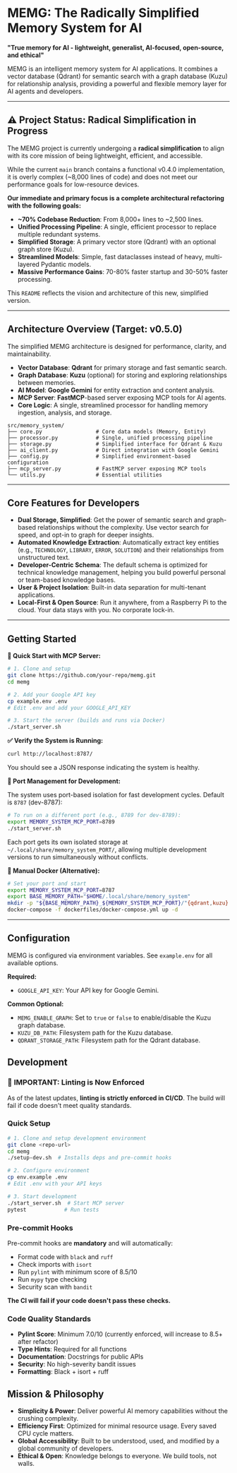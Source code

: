 # MEMG: The Radically Simplified Memory System for AI

**"True memory for AI - lightweight, generalist, AI-focused, open-source, and ethical"**

MEMG is an intelligent memory system for AI applications. It combines a vector database (Qdrant) for semantic search with a graph database (Kuzu) for relationship analysis, providing a powerful and flexible memory layer for AI agents and developers.

---

## ⚠️ Project Status: Radical Simplification in Progress

The MEMG project is currently undergoing a **radical simplification** to align with its core mission of being lightweight, efficient, and accessible.

While the current `main` branch contains a functional v0.4.0 implementation, it is overly complex (~8,000 lines of code) and does not meet our performance goals for low-resource devices.

**Our immediate and primary focus is a complete architectural refactoring with the following goals:**
- **~70% Codebase Reduction**: From 8,000+ lines to ~2,500 lines.
- **Unified Processing Pipeline**: A single, efficient processor to replace multiple redundant systems.
- **Simplified Storage**: A primary vector store (Qdrant) with an optional graph store (Kuzu).
- **Streamlined Models**: Simple, fast dataclasses instead of heavy, multi-layered Pydantic models.
- **Massive Performance Gains**: 70-80% faster startup and 30-50% faster processing.

This `README` reflects the vision and architecture of this new, simplified version.

---

## Architecture Overview (Target: v0.5.0)

The simplified MEMG architecture is designed for performance, clarity, and maintainability.

-   **Vector Database**: **Qdrant** for primary storage and fast semantic search.
-   **Graph Database**: **Kuzu** (optional) for storing and exploring relationships between memories.
-   **AI Model**: **Google Gemini** for entity extraction and content analysis.
-   **MCP Server**: **FastMCP**-based server exposing MCP tools for AI agents.
-   **Core Logic**: A single, streamlined processor for handling memory ingestion, analysis, and storage.

```
src/memory_system/
├── core.py                 # Core data models (Memory, Entity)
├── processor.py            # Single, unified processing pipeline
├── storage.py              # Simplified interface for Qdrant & Kuzu
├── ai_client.py            # Direct integration with Google Gemini
├── config.py               # Simplified environment-based configuration
├── mcp_server.py           # FastMCP server exposing MCP tools
└── utils.py                # Essential utilities
```

---

## Core Features for Developers

-   **Dual Storage, Simplified**: Get the power of semantic search and graph-based relationships without the complexity. Use vector search for speed, and opt-in to graph for deeper insights.
-   **Automated Knowledge Extraction**: Automatically extract key entities (e.g., `TECHNOLOGY`, `LIBRARY`, `ERROR`, `SOLUTION`) and their relationships from unstructured text.
-   **Developer-Centric Schema**: The default schema is optimized for technical knowledge management, helping you build powerful personal or team-based knowledge bases.
-   **User & Project Isolation**: Built-in data separation for multi-tenant applications.
-   **Local-First & Open Source**: Run it anywhere, from a Raspberry Pi to the cloud. Your data stays with you. No corporate lock-in.

---

## Getting Started

**🚀 Quick Start with MCP Server:**

```bash
# 1. Clone and setup
git clone https://github.com/your-repo/memg.git
cd memg

# 2. Add your Google API key
cp example.env .env
# Edit .env and add your GOOGLE_API_KEY

# 3. Start the server (builds and runs via Docker)
./start_server.sh
```

**✅ Verify the System is Running:**

```bash
curl http://localhost:8787/
```

You should see a JSON response indicating the system is healthy.

**🔄 Port Management for Development:**

The system uses port-based isolation for fast development cycles. Default is `8787` (dev-8787):

```bash
# To run on a different port (e.g., 8789 for dev-8789):
export MEMORY_SYSTEM_MCP_PORT=8789
./start_server.sh
```

Each port gets its own isolated storage at `~/.local/share/memory_system_PORT/`, allowing multiple development versions to run simultaneously without conflicts.

**🐳 Manual Docker (Alternative):**

```bash
# Set your port and start
export MEMORY_SYSTEM_MCP_PORT=8787
export BASE_MEMORY_PATH="$HOME/.local/share/memory_system"
mkdir -p "${BASE_MEMORY_PATH}_${MEMORY_SYSTEM_MCP_PORT}/"{qdrant,kuzu}
docker-compose -f dockerfiles/docker-compose.yml up -d
```

---

## Configuration

MEMG is configured via environment variables. See `example.env` for all available options.

**Required:**

-   `GOOGLE_API_KEY`: Your API key for Google Gemini.

**Common Optional:**

-   `MEMG_ENABLE_GRAPH`: Set to `true` or `false` to enable/disable the Kuzu graph database.
-   `KUZU_DB_PATH`: Filesystem path for the Kuzu database.
-   `QDRANT_STORAGE_PATH`: Filesystem path for the Qdrant database.

## Development

### 🚨 **IMPORTANT: Linting is Now Enforced**

As of the latest updates, **linting is strictly enforced in CI/CD**. The build will fail if code doesn't meet quality standards.

### Quick Setup

```bash
# 1. Clone and setup development environment
git clone <repo-url>
cd memg
./setup-dev.sh  # Installs deps and pre-commit hooks

# 2. Configure environment
cp env.example .env
# Edit .env with your API keys

# 3. Start development
./start_server.sh  # Start MCP server
pytest            # Run tests
```

### Pre-commit Hooks

Pre-commit hooks are **mandatory** and will automatically:
- Format code with `black` and `ruff`
- Check imports with `isort`  
- Run `pylint` with minimum score of 8.5/10
- Run `mypy` type checking
- Security scan with `bandit`

**The CI will fail if your code doesn't pass these checks.**

### Code Quality Standards

- **Pylint Score**: Minimum 7.0/10 (currently enforced, will increase to 8.5+ after refactor)
- **Type Hints**: Required for all functions
- **Documentation**: Docstrings for public APIs
- **Security**: No high-severity bandit issues
- **Formatting**: Black + isort + ruff

## Mission & Philosophy

-   **Simplicity & Power**: Deliver powerful AI memory capabilities without the crushing complexity.
-   **Efficiency First**: Optimized for minimal resource usage. Every saved CPU cycle matters.
-   **Global Accessibility**: Built to be understood, used, and modified by a global community of developers.
-   **Ethical & Open**: Knowledge belongs to everyone. We build tools, not walls.
